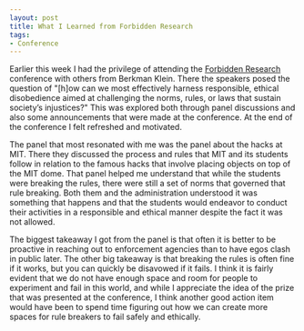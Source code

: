 ```yaml
---
layout: post
title: What I Learned from Forbidden Research
tags:
- Conference
---
```

Earlier this week I had the privilege of attending the [Forbidden Research](https://medium.com/mit-media-lab/rewarding-disobedience-ae194d9f0785#.ivfg17j7x) conference with others from Berkman Klein. There the speakers posed the question of "[h]ow can we most effectively harness responsible, ethical disobedience aimed at challenging the norms, rules, or laws that sustain society’s injustices?" This was explored both through panel discussions and also some announcements that were made at the conference. At the end of the conference I felt refreshed and motivated.

The panel that most resonated with me was the panel about the hacks at MIT. There they discussed the process and rules that MIT and its students follow in relation to the famous hacks that involve placing objects on top of the MIT dome. That panel helped me understand that while the students were breaking the rules, there were still a set of norms that governed that rule breaking. Both them and the administration understood it was something that happens and that the students would endeavor to conduct their activities in a responsible and ethical manner despite the fact it was not allowed. 

The biggest takeaway I got from the panel is that often it is better to be proactive in reaching out to enforcement agencies than to have egos clash in public later. The other big takeaway is that breaking the rules is often fine if it works, but you can quickly be disavowed if it fails. I think it is fairly evident that we do not have enough space and room for people to experiment and fail in this world, and while I appreciate the idea of the prize that was presented at the conference, I think another good action item would have been to spend time figuring out how we can create more spaces for rule breakers to fail safely and ethically.
